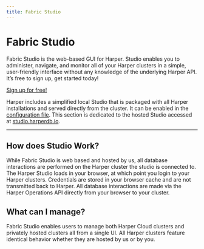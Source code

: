 ```yaml
---
title: Fabric Studio
---
```


# Fabric Studio

Fabric Studio is the web-based GUI for Harper. Studio enables you to administer, navigate, and monitor all of your Harper clusters in a simple, user-friendly interface without any knowledge of the underlying Harper API. It’s free to sign up, get started today!

[Sign up for free!](https://studio.harperdb.io/sign-up)

Harper includes a simplified local Studio that is packaged with all Harper installations and served directly from the cluster. It can be enabled in the [configuration file](../../deployments/configuration#localstudio). This section is dedicated to the hosted Studio accessed at [studio.harperdb.io](https://studio.harperdb.io).

---

## How does Studio Work?

While Fabric Studio is web based and hosted by us, all database interactions are performed on the Harper cluster the studio is connected to. The Harper Studio loads in your browser, at which point you login to your Harper clusters. Credentials are stored in your browser cache and are not transmitted back to Harper. All database interactions are made via the Harper Operations API directly from your browser to your cluster.

## What can I manage?

Fabric Studio enables users to manage both Harper Cloud clusters and privately hosted clusters all from a single UI. All Harper clusters feature identical behavior whether they are hosted by us or by you.
